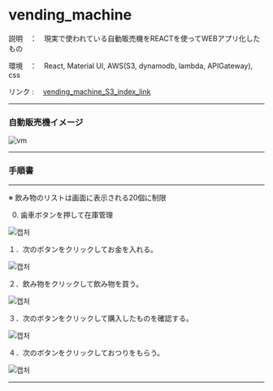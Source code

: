 # vending_machine

説明　：　現実で使われている自動販売機をREACTを使ってWEBアプリ化したもの

環境　：　React, Material UI, AWS(S3, dynamodb, lambda, APIGateway), css

リンク : 　[vending_machine_S3_index_link](https://vending-machine-choe.s3-ap-northeast-1.amazonaws.com/index/index.html)



---------------------


### 自動販売機イメージ

![vm](https://user-images.githubusercontent.com/32239001/93015229-a5286480-f5f2-11ea-89a0-57c8e1c9c9a4.PNG)


----------------------


### 手順書
----------------------

※ 飲み物のリストは画面に表示される20個に制限


0. 歯車ボタンを押して在庫管理

![캡처](https://user-images.githubusercontent.com/32239001/93709741-c4d40580-fb7b-11ea-8abe-b8ef3d699e9f.png)

１．次のボタンをクリックしてお金を入れる。

![캡처](https://user-images.githubusercontent.com/32239001/93015270-11a36380-f5f3-11ea-9908-9ada77929882.PNG)

２．飲み物をクリックして飲み物を買う。

![캡처](https://user-images.githubusercontent.com/32239001/93015299-53340e80-f5f3-11ea-8e4b-2ffa6ff02e2c.PNG)

３．次のボタンをクリックして購入したものを確認する。

![캡처](https://user-images.githubusercontent.com/32239001/93015347-aefe9780-f5f3-11ea-94c8-9ed53da69989.PNG)

４．次のボタンをクリックしておつりをもらう。

![캡처](https://user-images.githubusercontent.com/32239001/93015319-82e31680-f5f3-11ea-9587-325cb672c943.PNG)

----------------------
